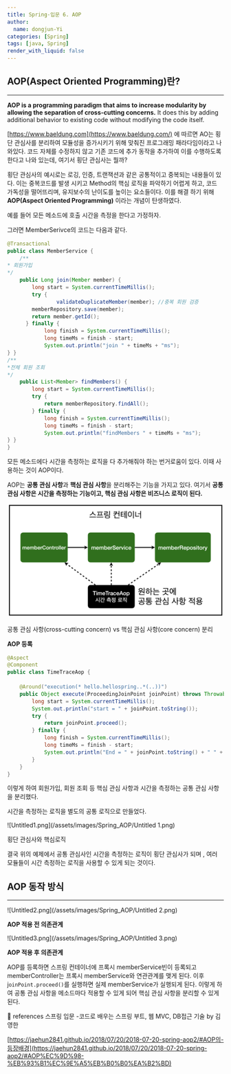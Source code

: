 ```yaml
---
title: Spring-입문 6. AOP
author:
  name: dongjun-Yi
categories: [Spring]
tags: [java, Spring]
render_with_liquid: false
---
```


## AOP(Aspect Oriented Programming)란?

---

**AOP is a programming paradigm that aims to increase modularity by allowing the separation of cross-cutting concerns.** It does this by adding additional behavior to existing code without modifying the code itself.

[https://www.baeldung.com](https://www.baeldung.com/) 에 따르면 AO는 횡단 관심사를 분리하여 모듈성을 증가시키기 위해 맞춰진 프로그래밍 패라다임이라고 나와있다. 코드 자체를 수정하지 않고 기존 코드에 추가 동작을 추가하여 이를 수행하도록 한다고 나와 있는데, 여기서 횡단 관심사는 뭘까?

횡단 관심사의 예시로는 로깅, 인증, 트랜잭션과 같은 공통적이고 중복되는 내용들이 있다. 이는 중복코드를 발생 시키고 Method의 핵심 로직을 파악하기 어렵게 하고, 코드 가독성을 떨어뜨리며, 유지보수의 난이도를 높이는 요소들이다. 이를 해결 하기 위해 **AOP(Aspect Oriented Programming)** 이라는 개념이 탄생하였다.

예를 들어 모든 메소드에 호출 시간을 측정을 한다고 가정하자.

그러면 MemberSerivce의 코드는 다음과 같다.

```java
@Transactional
public class MemberService {
    /**
* 회원가입
*/
    public Long join(Member member) {
        long start = System.currentTimeMillis();
		try {
				validateDuplicateMember(member); //중복 회원 검증
        memberRepository.save(member);
        return member.getId();
      } finally {
            long finish = System.currentTimeMillis();
            long timeMs = finish - start;
            System.out.println("join " + timeMs + "ms");
} }
/**
*전체 회원 조회
*/
    public List<Member> findMembers() {
        long start = System.currentTimeMillis();
        try {
            return memberRepository.findAll();
        } finally {
            long finish = System.currentTimeMillis();
            long timeMs = finish - start;
            System.out.println("findMembers " + timeMs + "ms");
} }
}
```

모든 메소드에다 시간을 측정하는 로직을 다 추가해줘야 하는 번거로움이 있다. 이때 사용하는 것이 AOP이다.

AOP는 **공통 관심 사항**과 **핵심 관심 사항**을 분리해주는 기능을 가지고 있다. 여기서 **공통 관심 사항은 시간을 측정하는 기능이고, 핵심 관심 사항은 비즈니스 로직이 된다.**

![Untitled.png](/assets/images/Spring_AOP/Untitled.png)

공통 관심 사항(cross-cutting concern) vs 핵심 관심 사항(core concern) 분리

**AOP 등록**

```java
@Aspect
@Component
public class TimeTraceAop {

    @Around("execution(* hello.hellospring..*(..))")
    public Object execute(ProceedingJoinPoint joinPoint) throws Throwable {
        long start = System.currentTimeMillis();
        System.out.println("start = " + joinPoint.toString());
        try {
            return joinPoint.proceed();
        } finally {
            long finish = System.currentTimeMillis();
            long timeMs = finish - start;
            System.out.println("End = " + joinPoint.toString() + " " + timeMs + "ms");
        }
    }
}
```

이렇게 하여 회원가입, 회원 조회 등 핵심 관심 사항과 시간을 측정하는 공통 관심 사항을 분리했다.

시간을 측정하는 로직을 별도의 공통 로직으로 만들었다.

![Untitled1.png](/assets/images/Spring_AOP/Untitled 1.png)

횡단 관심사와 핵심로직

결국 위의 예제에서 공통 관심사인 시간을 측정하는 로직이 횡단 관심사가 되며 , 여러 모듈들이 시간 측정하는 로직을 사용할 수 있게 되는 것이다.

## AOP 동작 방식

---

![Untitled2.png](/assets/images/Spring_AOP/Untitled 2.png)

**AOP 적용 전 의존관계**

![Untitled3.png](/assets/images/Spring_AOP/Untitled 3.png)

**AOP 적용 후 의존관계**

AOP를 등록하면 스프링 컨테이너에 프록시 memberService빈이 등록되고 memberController는 프록시 memberService와 연관관계를 맺게 된다. 이후 j`oinPoint.proceed()`를 실행하면 실제 memberService가 실행되게 된다. 이렇게 하여 공통 관심 사항을 메소드마다 적용할 수 있게 되어 핵심 관심 사항을 분리할 수 있게 된다.

<aside>
📖 references 스프링 입문 -코드로 배우는 스프링 부트, 웹 MVC, DB접근 기술 by 김영한

[https://jaehun2841.github.io/2018/07/20/2018-07-20-spring-aop2/#AOP의-등장배경](https://jaehun2841.github.io/2018/07/20/2018-07-20-spring-aop2/#AOP%EC%9D%98-%EB%93%B1%EC%9E%A5%EB%B0%B0%EA%B2%BD)

</aside>